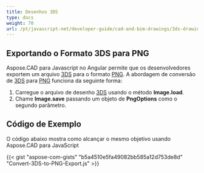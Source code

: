 ```yaml
---
title: Desenhos 3DS
type: docs
weight: 70
url: /pt/javascript-net/developer-guide/cad-and-bim-drawings/3ds-drawings/
---
```


## **Exportando o Formato 3DS para PNG**

Aspose.CAD para Javascript no Angular permite que os desenvolvedores exportem um arquivo [3DS](https://docs.fileformat.com/3d/3ds/) para o formato [PNG](https://docs.fileformat.com/image/png/). A abordagem de conversão de [3DS](https://docs.fileformat.com/3d/3ds/) para [PNG](https://docs.fileformat.com/image/png/) funciona da seguinte forma:

1. Carregue o arquivo de desenho [3DS](https://docs.fileformat.com/3d/3ds/) usando o método **Image.load**.
1. Chame **Image.save** passando um objeto de **PngOptions** como o segundo parâmetro.

## Código de Exemplo

O código abaixo mostra como alcançar o mesmo objetivo usando Aspose.CAD para JavaScript

{{< gist "aspose-com-gists" "b5a4510e5fa49082bb585a12d753de8d" "Convert-3DS-to-PNG-Export.js" >}}
